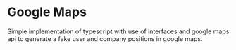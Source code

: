 # Google Maps

Simple implementation of typescript with use of interfaces and google maps api to generate a fake user and company positions in google maps.

